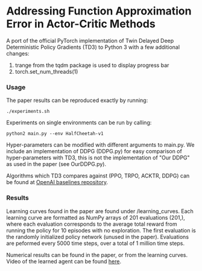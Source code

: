 # Addressing Function Approximation Error in Actor-Critic Methods

A port of the official PyTorch implementation of Twin Delayed Deep Deterministic Policy Gradients (TD3) to Python 3 with a few additional changes:

1. trange from the tqdm package is used to display progress bar
2. torch.set_num_threads(1)

### Usage
The paper results can be reproduced exactly by running:
```
./experiments.sh
```
Experiments on single environments can be run by calling:
```
python2 main.py --env HalfCheetah-v1
```

Hyper-parameters can be modified with different arguments to main.py. We include an implementation of DDPG (DDPG.py) for easy comparison of hyper-parameters with TD3, this is not the implementation of "Our DDPG" as used in the paper (see OurDDPG.py). 

Algorithms which TD3 compares against (PPO, TRPO, ACKTR, DDPG) can be found at [OpenAI baselines repository](https://github.com/openai/baselines). 

### Results
Learning curves found in the paper are found under /learning_curves. Each learning curve are formatted as NumPy arrays of 201 evaluations (201,), where each evaluation corresponds to the average total reward from running the policy for 10 episodes with no exploration. The first evaluation is the randomly initialized policy network (unused in the paper). Evaluations are peformed every 5000 time steps, over a total of 1 million time steps. 

Numerical results can be found in the paper, or from the learning curves. Video of the learned agent can be found [here](https://youtu.be/x33Vw-6vzso). 

